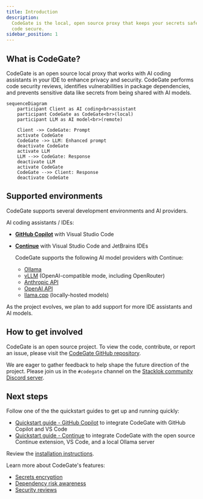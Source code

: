 ```yaml
---
title: Introduction
description:
  CodeGate is the local, open source proxy that keeps your secrets safe and your
  code secure.
sidebar_position: 1
---
```


## What is CodeGate?

CodeGate is an open source local proxy that works with AI coding assistants in
your IDE to enhance privacy and security. CodeGate performs code security
reviews, identifies vulnerabilities in package dependencies, and prevents
sensitive data like secrets from being shared with AI models.

```mermaid
sequenceDiagram
    participant Client as AI coding<br>assistant
    participant CodeGate as CodeGate<br>(local)
    participant LLM as AI model<br>(remote)

    Client ->> CodeGate: Prompt
    activate CodeGate
    CodeGate ->> LLM: Enhanced prompt
    deactivate CodeGate
    activate LLM
    LLM -->> CodeGate: Response
    deactivate LLM
    activate CodeGate
    CodeGate -->> Client: Response
    deactivate CodeGate
```

## Supported environments

CodeGate supports several development environments and AI providers.

AI coding assistants / IDEs:

- **[GitHub Copilot](https://github.com/features/copilot)** with Visual Studio
  Code

- **[Continue](https://www.continue.dev/)** with Visual Studio Code and
  JetBrains IDEs

  CodeGate supports the following AI model providers with Continue:

  - [Ollama](https://ollama.com/)
  - [vLLM](https://docs.vllm.ai/en/latest/serving/openai_compatible_server.html)
    (OpenAI-compatible mode, including OpenRouter)
  - [Anthropic API](https://www.anthropic.com/api)
  - [OpenAI API](https://openai.com/api/)
  - [llama.cpp](https://github.com/ggerganov/llama.cpp) (locally-hosted models)

As the project evolves, we plan to add support for more IDE assistants and AI
models.

## How to get involved

CodeGate is an open source project. To view the code, contribute, or report an
issue, please visit the
[CodeGate GitHub repository](https://github.com/stacklok/codegate).

We are eager to gather feedback to help shape the future direction of the
project. Please join us in the `#codegate` channel on the
[Stacklok community Discord server](https://discord.gg/stacklok).

## Next steps

Follow one of the the quickstart guides to get up and running quickly:

- [Quickstart guide - GitHub Copilot](quickstart-copilot.mdx) to integrate
  CodeGate with GitHub Copilot and VS Code
- [Quickstart guide - Continue](./quickstart-continue.mdx) to integrate CodeGate
  with the open source Continue extension, VS Code, and a local Ollama server

Review the [installation instructions](how-to/install.md).

Learn more about CodeGate's features:

- [Secrets encryption](features/secrets-encryption.md)
- [Dependency risk awareness](features/dependency-risk.md)
- [Security reviews](features/security-reviews.md)
